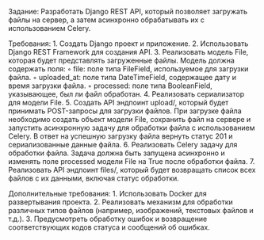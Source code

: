 Задание:
Разработать Django REST API, который позволяет загружать файлы на сервер,
а затем асинхронно обрабатывать их с использованием Celery.

Требования:
    1. Создать Django проект и приложение.
    2. Использовать Django REST Framework для создания API.
    3. Реализовать модель File, которая будет представлять загруженные
       файлы. Модель должна содержать поля:
        ◦ file: поле типа FileField, используемое для загрузки файла.
        ◦ uploaded_at: поле типа DateTimeField, содержащее дату и
          время загрузки файла.
        ◦ processed: поле типа BooleanField, указывающее, был ли файл обработан.
    4. Реализовать сериализатор для модели File.
    5. Создать API эндпоинт upload/, который будет принимать POST-запросы
       для загрузки файлов. При загрузке файла необходимо создать объект
       модели File, сохранить файл на сервере и запустить асинхронную задачу
       для обработки файла с использованием Celery. В ответ на успешную
       загрузку файла вернуть статус 201 и сериализованные данные файла.
    6. Реализовать Celery задачу для обработки файла. Задача должна быть
       запущена асинхронно и изменять поле processed модели File на True
       после обработки файла.
    7. Реализовать API эндпоинт files/, который будет возвращать
       список всех файлов с их данными, включая статус обработки.

Дополнительные требования:
    1. Использовать Docker для развертывания проекта.
    2. Реализовать механизм для обработки различных типов файлов
       (например, изображений, текстовых файлов и т.д.).
    3. Предусмотреть обработку ошибок и возвращение соответствующих кодов
       статуса и сообщений об ошибках.